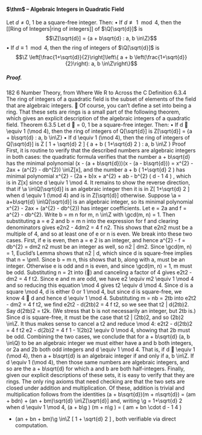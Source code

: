 #### $\thm$ – Algebraic Integers in Quadratic Field
Let $d\neq 0$, 1 be a square-free integer. Then: 
• If $d\not\equiv 1 \mod 4$, then the [[Ring of Integers|ring of integers]] of $\Q[\sqrt{d}]$ is 
$$\Z[\sqrt{d}] = {a + b\sqrt{d} : a, b \in\Z}$$
• If $d \equiv 1 \mod 4$, then the ring of integers of $\Q[\sqrt{d}]$ is 
$$\Z \left[\frac{1+\sqrt{d}}{2}\right]\left\{ 
a + b \left(\frac{1+\sqrt{d}}{2}\right): a, b \in\Z\right\}$$
##### *Proof.*
182 6 Number Theory, from Where We R to Across the C 
Definition 6.3.4 
The ring of integers of a quadratic field is the subset of elements of the field that 
are algebraic integers.  
Of course, you can’t define a set into being a ring. That these sets are rings is a small 
part of the following theorem, which gives an explicit description of the algebraic 
integers of a quadratic field. 
Theorem 6.3.5 
Let d  = 0, 1 be a square-free integer. Then: 
• If d  \equiv 1 (\mod 4), then the ring of integers of Q[\sqrt{d}] is 
Z[\sqrt{d}] = {a + b\sqrt{d} : a, b \in\Z} 
• If d \equiv 1 (\mod 4), then the ring of integers of Q[\sqrt{d}] is 
Z 
[ 
1 + \sqrt{d} 
2 
] 
{ 
a + b 
( 1+\sqrt{d} 
2 
) 
: a, b \in\Z 
} 
Proof First, it is routine to verify that the described numbers are algebraic integers in 
both cases: the quadratic formula verifies that the number a + b\sqrt{d} has the minimal 
polynomial 
(x - (a + b\sqrt{d}))(x - (a - b\sqrt{d})) = x^{2} - 2ax + (a^{2} - db^{2}) \in\Z[x], 
and the number a + b 
( 1+\sqrt{d} 
2 
) 
has minimal polynomial 
x^{2} - (2a + b)x + a^{2} + ab - b^{2} 
( d - 1 
4 
) 
, 
which is in Z[x] since d \equiv 1 \mod 4. 
It remains to show the reverse direction, that if \a \in\Q[\sqrt{d}] is an algebraic integer 
then it is in Z[ 1+\sqrt{d} 
2 ] when d \equiv 1 (\mod 4) and is in Z[\sqrt{d}] otherwise. 
Suppose \a = a+b\sqrt{d} \in\Q[\sqrt{d}] is an algebraic integer, so its minimal polynomial 
x^{2} - 2ax + (a^{2} - db^{2}) has integer coefficients. Let e = 2a and f = a^{2} - db^{2}. Write 
b = m 
n for m, n \in\Z with \gcd(m, n) = 1. Then substituting a = e 
2 and b = m 
n into 
the expression for f and clearing denominators gives 
e2n2 - 4dm2 = 4 f n2.
This shows that e2n2 must be a multiple of 4, and so at least one of e or n is even. 
We break into these two cases. 
First, if e is even, then a = e 
2 is an integer, and hence a^{2} - f = db^{2} = dm2 
n2 must 
be an integer as well, so n2 | dm2. Since \gcd(m, n) = 1, Euclid’s Lemma shows that 
n2 | d, which since d is square-free implies that n = \pm1. Since b = m 
n, this shows 
that b, along with a, must be an integer. 
Otherwise e is odd and n is even, and since \gcd(m, n) = 1, m must be odd. 
Substituting n = 2t into (∗) and canceling a factor of 4 gives 
e2t2 - dm2 = 4 f t2. 
Since e and m are odd, we have e2 \equiv m2 \equiv 1 \mod 4 and so reducing this equation 
\mod 4 gives t2 \equiv d \mod 4. Since d is a square \mod 4, d is either 0 or 1 \mod 4, 
but since d is square-free, we know 4  d and hence d \equiv 1 \mod 4. Substituting 
m = nb = 2tb into e2t2 - dm2 = 4 f t2, we find e2t2 - d(2tb)2 = 4 f t2, so we see 
that t2 | d(2tb)2. Say d(2tb)2 = t2k. (We stress that b is not necessarily an integer, 
but 2tb is.) 
Since d is square-free, it must be the case that t2 | (2tb)2, and so (2b)2 \in\Z. It 
thus makes sense to cancel a t2 and reduce \mod 4: 
e2t2 - d(2tb)2 = 4 f t2 
e2 - d(2b)2 = 4 f 
1 - 1(2b)2 \equiv 0 \mod 4, 
showing that 2b must be odd. 
Combining the two cases, we conclude that for a + b\sqrt{d} (a, b \in\Q) to be an 
algebraic integer we must either have a and b both integers, or 2a and 2b both odd 
integers and d \equiv 1 \mod 4. That is, if d  \equiv 1 (\mod 4), then a + b\sqrt{d} is an algebraic 
integer if and only if a, b \in\Z. If d \equiv 1 (\mod 4), then those same numbers are 
algebraic integers, and so are the a + b\sqrt{d} for which a and b are both half-integers. 
Finally, given our explicit descriptions of these sets, it is easy to verify that they 
are rings. The only ring axioms that need checking are that the two sets are closed 
under addition and multiplication. Of these, addition is trivial and multiplication 
follows from the identities 
(a + b\sqrt{d})(m + n\sqrt{d}) = (am + bdn) + (an + bm)\sqrt{d} \in\Z[\sqrt{d}] 
and, writing \g = 1+\sqrt{d} 
2 when d \equiv 1 \mod 4, 
(a + b\g ) (m + n\g ) = 
( 
am + bn \cdot d - 1 
4 
) 
+ (an + bn + bm)\g \in\Z 
[ 
1 + \sqrt{d} 
2 
] 
, 
both verifiable via direct computation.
